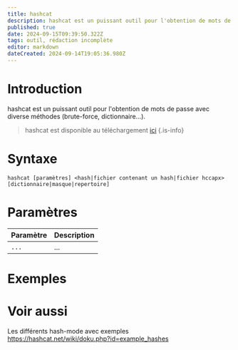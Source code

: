 ```yaml
---
title: hashcat
description: hashcat est un puissant outil pour l'obtention de mots de passe avec diverse méthodes (brute-force, dictionnaire...).
published: true
date: 2024-09-15T09:39:50.322Z
tags: outil, rédaction incomplète
editor: markdown
dateCreated: 2024-09-14T19:05:36.980Z
---
```


# Introduction

hashcat est un puissant outil pour l'obtention de mots de passe avec diverse méthodes (brute-force, dictionnaire...).

> hashcat est disponible au téléchargement [ici](https://github.com/hashcat/hashcat)
> {.is-info}

# Syntaxe

`hashcat [paramètres] <hash|fichier contenant un hash|fichier hccapx> [dictionnaire|masque|repertoire]`

# Paramètres

| Paramètre | Description |
| --------- | ----------- |
| `...`     | ...         |

# Exemples

# Voir aussi

Les différents hash-mode avec exemples
https://hashcat.net/wiki/doku.php?id=example_hashes
